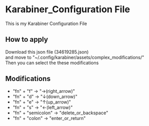 # Karabiner_Configuration File
This is my Karabiner Configuration File


## How to apply
Download this json file (34619285.json)  
and move to "~/.config/karabiner/assets/complex_modifications/"  
Then you can select the these modifications

## Modifications 
- "fn" + "f" -> "→(right_arrow)"
- "fn" + "d" -> "↓(down_arrow)"
- "fn" + "e" -> "↑(up_arrow)"
- "fn" + "s" -> "←(left_arrow)"
- "fn" + "semicolon" -> "delete_or_backspace"
- "fn" + "colon" -> "enter_or_return"

